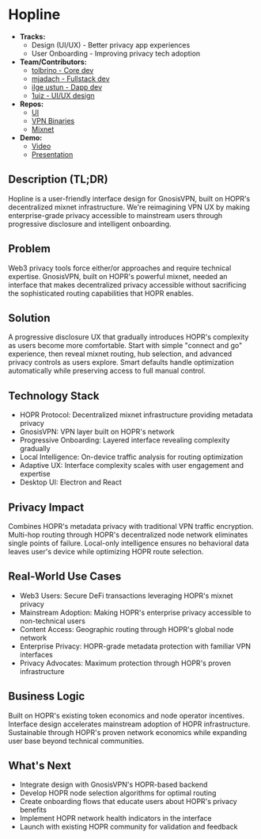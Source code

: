 # Hopline

- **Tracks:**
  -   Design (UI/UX) - Better privacy app experiences
  -   User Onboarding - Improving privacy tech adoption
- **Team/Contributors:**
  - [tolbrino - Core dev](https://github.com/tolbrino)
  - [mjadach - Fullstack dev](https://github.com/mjadach-iv)
  - [ilge ustun - Dapp dev](https://github.com/ilge-ustun)
  - [1uiz - UI/UX design](https://github.com/1uizeth)
- **Repos:** 
  - [UI](https://github.com/hoprnet/gnosis-vpn-ui-electron)
  - [VPN Binaries](https://github.com/gnosis/gnosis_vpn-client)
  - [Mixnet](https://github.com/hoprnet/hoprnet)
- **Demo:**
  - [Video]()
  - [Presentation]()

## Description (TL;DR)
Hopline is a user-friendly interface design for GnosisVPN, built on HOPR's decentralized mixnet infrastructure. We're reimagining VPN UX by making enterprise-grade privacy accessible to mainstream users through progressive disclosure and intelligent onboarding.

## Problem
Web3 privacy tools force either/or approaches and require technical expertise. GnosisVPN, built on HOPR's powerful mixnet, needed an interface that makes decentralized privacy accessible without sacrificing the sophisticated routing capabilities that HOPR enables.

## Solution
A progressive disclosure UX that gradually introduces HOPR's complexity as users become more comfortable. Start with simple "connect and go" experience, then reveal mixnet routing, hub selection, and advanced privacy controls as users explore. Smart defaults handle optimization automatically while preserving access to full manual control.

## Technology Stack
- HOPR Protocol: Decentralized mixnet infrastructure providing metadata privacy
- GnosisVPN: VPN layer built on HOPR's network
- Progressive Onboarding: Layered interface revealing complexity gradually
- Local Intelligence: On-device traffic analysis for routing optimization
- Adaptive UX: Interface complexity scales with user engagement and expertise
- Desktop UI: Electron and React

## Privacy Impact
Combines HOPR's metadata privacy with traditional VPN traffic encryption. Multi-hop routing through HOPR's decentralized node network eliminates single points of failure. Local-only intelligence ensures no behavioral data leaves user's device while optimizing HOPR route selection.

## Real-World Use Cases
- Web3 Users: Secure DeFi transactions leveraging HOPR's mixnet privacy
- Mainstream Adoption: Making HOPR's enterprise privacy accessible to non-technical users
- Content Access: Geographic routing through HOPR's global node network
- Enterprise Privacy: HOPR-grade metadata protection with familiar VPN interfaces
- Privacy Advocates: Maximum protection through HOPR's proven infrastructure

## Business Logic
Built on HOPR's existing token economics and node operator incentives. Interface design accelerates mainstream adoption of HOPR infrastructure. Sustainable through HOPR's proven network economics while expanding user base beyond technical communities.

## What's Next
- Integrate design with GnosisVPN's HOPR-based backend
- Develop HOPR node selection algorithms for optimal routing
- Create onboarding flows that educate users about HOPR's privacy benefits
- Implement HOPR network health indicators in the interface
- Launch with existing HOPR community for validation and feedback
